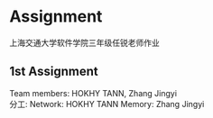 # Assignment
上海交通大学软件学院三年级任锐老师作业

## 1st Assignment 
Team members: HOKHY TANN, Zhang Jingyi      
分工: Network: HOKHY TANN
      Memory: Zhang Jingyi
